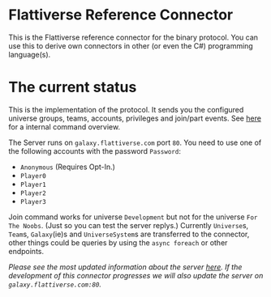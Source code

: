 # Flattiverse Reference Connector

This is the Flattiverse reference connector for the binary protocol. You can use this to derive own connectors in other (or even the C#) programming language(s).

# The current status

This is the implementation of the protocol. It sends you the configured universe groups, teams, accounts, privileges and join/part events. See [here](https://documentation.flattiverse.com/display/FLAT/Command+IDs) for a internal command overview.

The Server runs on `galaxy.flattiverse.com` port `80`. You need to use one of the following accounts with the password `Password`:

* `Anonymous` (Requires Opt-In.)
* `Player0`
* `Player1`
* `Player2`
* `Player3`

Join command works for universe `Development` but not for the universe `For The Noobs`. (Just so you can test the server replys.) Currently `Universe`s, `Team`s, `Galaxy`(ie)s and `UniverseSystem`s are transferred to the connector, other things could be queries by using the `async foreach` or other endpoints.

*Please see the most updated information about the server [here](https://documentation.flattiverse.com/display/FLAT/Connector+development). If the development of this connector progresses we will also update the server on `galaxy.flattiverse.com:80`.*